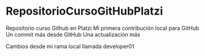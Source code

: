# RepositorioCursoGitHubPlatzi
Repositorio curso Github en Platzi
Mi primera contribución local para GitHub
Un commit más desde GitHub
Una actualización más

Cambios desde mi rama local llamada developer01
